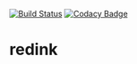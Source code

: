 [![Build Status](https://travis-ci.com/nikita715/redink.svg?token=jEarESup48JrjMXis6e8&branch=master)](https://travis-ci.com/nikita715/redink)
[![Codacy Badge](https://api.codacy.com/project/badge/Grade/7c0d466966cf4ad39fdd652ead27a93f)](https://www.codacy.com/app/nikita715/redink?utm_source=github.com&amp;utm_medium=referral&amp;utm_content=nikita715/redink&amp;utm_campaign=Badge_Grade)
# redink
